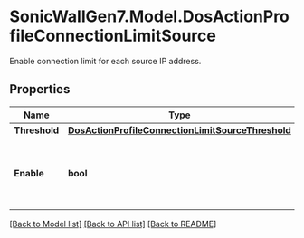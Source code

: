 # SonicWallGen7.Model.DosActionProfileConnectionLimitSource
Enable connection limit for each source IP address.

## Properties

Name | Type | Description | Notes
------------ | ------------- | ------------- | -------------
**Threshold** | [**DosActionProfileConnectionLimitSourceThreshold**](DosActionProfileConnectionLimitSourceThreshold.md) |  | [optional] 
**Enable** | **bool** | Enable connection limit for each source IP address. | [optional] 

[[Back to Model list]](../README.md#documentation-for-models) [[Back to API list]](../README.md#documentation-for-api-endpoints) [[Back to README]](../README.md)

